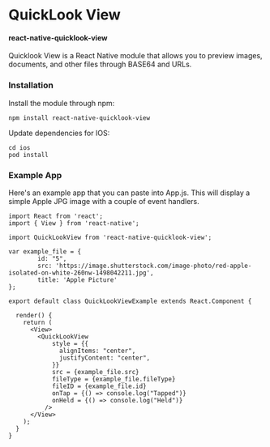 # QuickLook View
#### react-native-quicklook-view

Quicklook View is a React Native module that allows you to preview images, documents, and other files through BASE64 and URLs.

### Installation
Install the module through npm:
```
npm install react-native-quicklook-view
```
Update dependencies for IOS:
```
cd ios
pod install
```

### Example App
Here's an example app that you can paste into App.js. This will display a simple Apple JPG image with a couple of event handlers.
```
import React from 'react';
import { View } from 'react-native';

import QuickLookView from 'react-native-quicklook-view';

var example_file = {
        id: "5",
        src: 'https://image.shutterstock.com/image-photo/red-apple-isolated-on-white-260nw-1498042211.jpg',
        title: 'Apple Picture'
};

export default class QuickLookViewExample extends React.Component {

  render() {
    return (
      <View>
        <QuickLookView
            style = {{
              alignItems: "center",
              justifyContent: "center",
            }}
            src = {example_file.src}
            fileType = {example_file.fileType}
            fileID = {example_file.id}
            onTap = {() => console.log("Tapped")}
            onHeld = {() => console.log("Held")}
          />
      </View>
    );
  }
}
```
